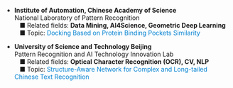 
- <span style="font-weight: bold;">Institute of Automation, Chinese Academy of Science</span> <br>
National Laboratory of Pattern Recognition <br>
&nbsp;&nbsp; &#9632; Related fields: <span style="font-weight: bold;">Data Mining, AI4Science, Geometric Deep Learning</span> <br>
&nbsp;&nbsp; &#9632; Topic: <span style="color: #0081d1;"> Docking Based on Protein Binding Pockets Similarity </span>


- <span style="font-weight: bold;">University of Science and Technology Beijing</span> <br>
Pattern Recognition and AI Technology Innovation Lab <br>
&nbsp;&nbsp; &#9632; Related fields: <span style="font-weight: bold;">Optical Character Recognition (OCR), CV, NLP</span> <br>
&nbsp;&nbsp; &#9632; Topic: <span style="color: #0081d1;"> Structure-Aware Network for Complex and Long-tailed Chinese Text Recognition </span>
